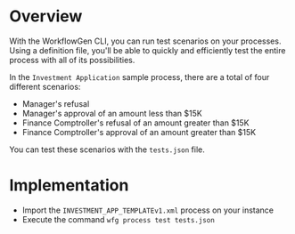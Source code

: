 # Overview

With the WorkflowGen CLI, you can run test scenarios on your processes. Using a definition file, you'll be able to quickly and efficiently test the entire process with all of its possibilities.

In the `Investment Application` sample process, there are a total of four different scenarios:
- Manager's refusal
- Manager's approval of an amount less than $15K
- Finance Comptroller's refusal of an amount greater than $15K
- Finance Comptroller's approval of an amount greater than $15K

You can test these scenarios with the `tests.json` file.

# Implementation

- Import the `INVESTMENT_APP_TEMPLATEv1.xml` process on your instance
- Execute the command `wfg process test tests.json`
